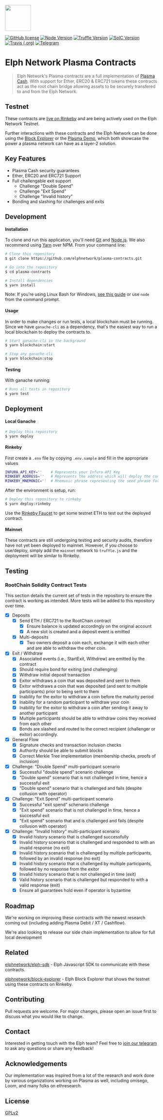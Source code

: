 <a href="https://elph.com" target="_blank">
  <img src="https://s3.amazonaws.com/elph-static/logo.svg" height="85px">
</a>

[![GitHub license](https://img.shields.io/badge/license-GPLv2-blue.svg)](https://github.com/elphnetwork/block-explorer/blob/master/LICENSE.txt)
[![Node Version](https://img.shields.io/badge/node-v8.11.3-brightgreen.svg)](https://nodejs.org/en/)
[![Truffle Version](https://img.shields.io/badge/truffle-v4.1.14-green.svg)](https://truffleframework.com/)
[![SolC Version](https://img.shields.io/badge/solidity-v0.4.24-green.svg)](https://solidity.readthedocs.io/en/v0.4.24/installing-solidity.html)
[![Travis (.org)](https://img.shields.io/travis/elphnetwork/plasma-contracts.svg)](https://travis-ci.org/elphnetwork/plasma-contracts)
[![Telegram](https://img.shields.io/badge/telegram-join%20chat-blue.svg)](https://t.me/elphnetwork)

# Elph Network Plasma Contracts

> Elph Network's Plasma contracts are a full implementation of [Plasma Cash](https://ethresear.ch/t/plasma-cash-plasma-with-much-less-per-user-data-checking/1298).  With support for Ether, ERC20 & ERC721 tokens these contracts act as the root chain bridge allowing assets to be securely transfered to and from the Elph Network.

## Testnet

These contracts are [live on Rinkeby](https://rinkeby.etherscan.io/address/0x40af244c94e679aebf897512720a41d843954a29) and are being actively used on the Elph Network Testnet.

Further interactions with these contracts and the Elph Network can be done using the [Block Explorer](https://explorer.elph.com) or the [Plasma Demo](https://demo.elph.com), which both showcase the power a plasma network can have as a layer-2 solution. 

## Key Features

- Plasma Cash security guarantees
- Ether, ERC20 and ERC721 Support
- Full challengable exit support
    - Challenge "Double Spend"
    - Challenge "Exit Spend"
    - Challenge "Invalid history"
- Bonding and slashing for challenges and exits

## Development

#### Installation

To clone and run this application, you'll need [Git](https://git-scm.com) and [Node.js](https://nodejs.org/en/download/). We also recommend using [Yarn](https://yarnpkg.com/en/) over NPM. From your command line:

```bash
# Clone this repository
$ git clone https://github.com/elphnetwork/plasma-contracts.git

# Go into the repository
$ cd plasma-contracts

# Install dependencies
$ yarn install
```

Note: If you're using Linux Bash for Windows, [see this guide](https://www.howtogeek.com/261575/how-to-run-graphical-linux-desktop-applications-from-windows-10s-bash-shell/) or use `node` from the command prompt.

#### Usage

In order to make changes or run tests, a local blockchain must be running.  Since we have `ganache-cli` as a dependency, that's the easiest way to run a local blockchain to deploy the contracts to.

```bash
# Start ganache-cli in the background
$ yarn blockchain:start
```

```bash
# Stop any ganache-cli
$ yarn blockchain:stop
```

#### Testing

With ganache running:

```bash
# Runs all tests in repository
$ yarn test
```

## Deployment

#### Local Ganache

```bash
# Deploy this repository
$ yarn deploy
```

#### Rinkeby

First create a `.env` file by copying `.env.sample` and fill in the appropriate values

```bash
INFURA_API_KEY=''    # Represents your Infura API Key
RINKEBY_ADDRESS=''   # Represents the address which will deploy the contract
RINKEBY_MNEMONIC=''  # Mnemonic phrase representing the seed phrase for the address
```

After the environment is setup, run:

```bash
# Deploy this repository to rinkeby
$ yarn deploy:rinkeby
```

Use the [Rinkeby Faucet](https://faucet.rinkeby.io) to get some testnet ETH to test out the deployed contract.

#### Mainnet

These contracts are still undergoing testing and security audits, therefore have not yet been deployed to mainnet.  However, if you choose to use/deploy, simply add the `mainnet` network to `truffle.js` and the deployment will be similar to Rinkeby.

## Testing

### RootChain Solidity Contract Tests
This section details the current set of tests in the repository to ensure the contract is working as intended.
More tests will be added to this repository over time.
- [x] Deposits
    - [x] Send ETH / ERC721 to the RootChain contract
        - [x] Ensure balance is updated accordingly on the original account
        - [x] A new slot is created and a deposit event is emitted
    - [x] Multi-deposits
        - [x] Two owners deposit a coin each, exchange it with each other and
              are able to withdraw the other coin.
- [x] Exit / Withdraw
    - [x] Associated events (i.e., StartExit, Withdrew) are emitted by the contract
    - [x] Should require bond for exiting (and challenging)
    - [x] Withdraw initial deposit transaction
    - [x] Exitor withdraws a coin that was deposited and sent to them
    - [x] Exitor withdraws a coin that was deposited (and sent to multiple
          participants) prior to being sent to them
    - [x] Inability for the exitor to withdraw a coin before the maturity period
    - [x] Inability for a random participant to withdraw your coin
    - [x] Inability for the exitor to withdraw a coin after sending it away to
          another participant
    - [x] Multiple participants should be able to withdraw coins they received from
          each other
    - [x] Bonds are slashed and routed to the correct recipient (challenger or exitor)
          accordingly.
- [x] General Flow
    - [x] Signature checks and transaction inclusion checks
    - [x] Authority should be able to submit blocks
    - [x] Correct Merkle Tree implementation (membership checks, proofs of inclusion)
- [x] Challenge: "Double Spend" multi-participant scenario
    - [x] Successful "double spend" scenario challenge
    - [x] "Double spend" scenario that is not challenged in time, hence a successful exit
    - [x] "Double spend" scenario that is challenged and fails (despite collusion with operator)
- [x] Challenge: "Exit Spend" multi-participant scenario
    - [x] Successful "exit spend" schenario challenge
    - [x] "Exit spend" scenario that is not challenged in time, hence a successful exit
    - [x] "Exit spend" scenario that and is challenged and fails (despite collusion with operator)
- [x] Challenge: "Invalid history" multi-participant scenario
    - [x] Invalid history scenario that is challenged successfully
    - [x] Invalid history scenario that is challenged and responded to with an invalid response (no exit)
    - [x] Invalid history scenario that is challenged by multiple participants, followed by an invalid
          response (no exit)
    - [x] Invalid history scenario that is challenged by multiple participants, followed by no response
          from the exitor
    - [x] Invalid history scenario that is not challenged in time (exit)
    - [x] Valid history scenario that is challenged but responded to with a valid response (exit)
    - [x] Ensure all guarantees hold even if operator is byzantine

## Roadmap

We're working on improving these contracts with the newest research coming out (including adding Plasma Debit / XT / Cashflow).

We're also looking to release our side chain implementation to allow for full local development 

## Related

[elphnetwork/elph-sdk](https://github.com/elphnetwork/elph-sdk) - Elph Javascript SDK to communicate with these contracts.

[elphnetwork/block-explorer](https://github.com/elphnetwork/block-explorer) - Elph Block Explorer that shows the testnet using these contracts on Rinkeby.

## Contributing

Pull requests are welcome. For major changes, please open an issue first to discuss what you would like to change.

## Contact

Interested in getting touch with the Elph team? Feel free to [join our telegram](http://t.me/elphnetwork) to ask any questions or share any feedback!

## Acknowledgements

Our implementation was inspired from a lot of the research and work done by various organizations working on Plasma as well, including omisego, Loom, and many folks on ethresearch.


## License

[GPLv2](https://github.com/elphnetwork/plasma-contracts/blob/master/LICENSE.txt)
